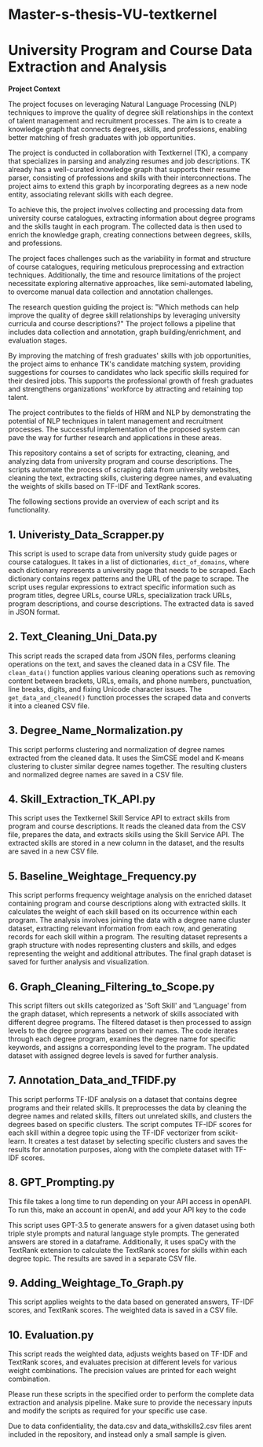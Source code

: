 # Master-s-thesis-VU-textkernel

# University Program and Course Data Extraction and Analysis

**Project Context**

The project focuses on leveraging Natural Language Processing (NLP) techniques to improve the quality of degree skill relationships in the context of talent management and recruitment processes. The aim is to create a knowledge graph that connects degrees, skills, and professions, enabling better matching of fresh graduates with job opportunities.

The project is conducted in collaboration with Textkernel (TK), a company that specializes in parsing and analyzing resumes and job descriptions. TK already has a well-curated knowledge graph that supports their resume parser, consisting of professions and skills with their interconnections. The project aims to extend this graph by incorporating degrees as a new node entity, associating relevant skills with each degree.

To achieve this, the project involves collecting and processing data from university course catalogues, extracting information about degree programs and the skills taught in each program. The collected data is then used to enrich the knowledge graph, creating connections between degrees, skills, and professions.

The project faces challenges such as the variability in format and structure of course catalogues, requiring meticulous preprocessing and extraction techniques. Additionally, the time and resource limitations of the project necessitate exploring alternative approaches, like semi-automated labeling, to overcome manual data collection and annotation challenges.

The research question guiding the project is: "Which methods can help improve the quality of degree skill relationships by leveraging university curricula and course descriptions?" The project follows a pipeline that includes data collection and annotation, graph building/enrichment, and evaluation stages.

By improving the matching of fresh graduates' skills with job opportunities, the project aims to enhance TK's candidate matching system, providing suggestions for courses to candidates who lack specific skills required for their desired jobs. This supports the professional growth of fresh graduates and strengthens organizations' workforce by attracting and retaining top talent.

The project contributes to the fields of HRM and NLP by demonstrating the potential of NLP techniques in talent management and recruitment processes. The successful implementation of the proposed system can pave the way for further research and applications in these areas.





This repository contains a set of scripts for extracting, cleaning, and analyzing data from university program and course descriptions. The scripts automate the process of scraping data from university websites, cleaning the text, extracting skills, clustering degree names, and evaluating the weights of skills based on TF-IDF and TextRank scores.

The following sections provide an overview of each script and its functionality.

## 1. Univeristy_Data_Scrapper.py

This script is used to scrape data from university study guide pages or course catalogues. It takes in a list of dictionaries, `dict_of_domains`, where each dictionary represents a university page that needs to be scraped. Each dictionary contains regex patterns and the URL of the page to scrape. The script uses regular expressions to extract specific information such as program titles, degree URLs, course URLs, specialization track URLs, program descriptions, and course descriptions. The extracted data is saved in JSON format.

## 2. Text_Cleaning_Uni_Data.py

This script reads the scraped data from JSON files, performs cleaning operations on the text, and saves the cleaned data in a CSV file. The `clean_data()` function applies various cleaning operations such as removing content between brackets, URLs, emails, and phone numbers, punctuation, line breaks, digits, and fixing Unicode character issues. The `get_data_and_cleaned()` function processes the scraped data and converts it into a cleaned CSV file.

## 3. Degree_Name_Normalization.py

This script performs clustering and normalization of degree names extracted from the cleaned data. It uses the SimCSE model and K-means clustering to cluster similar degree names together. The resulting clusters and normalized degree names are saved in a CSV file.

## 4. Skill_Extraction_TK_API.py

This script uses the Textkernel Skill Service API to extract skills from program and course descriptions. It reads the cleaned data from the CSV file, prepares the data, and extracts skills using the Skill Service API. The extracted skills are stored in a new column in the dataset, and the results are saved in a new CSV file.

## 5. Baseline_Weightage_Frequency.py

This script performs frequency weightage analysis on the enriched dataset containing program and course descriptions along with extracted skills. It calculates the weight of each skill based on its occurrence within each program. The analysis involves joining the data with a degree name cluster dataset, extracting relevant information from each row, and generating records for each skill within a program. The resulting dataset represents a graph structure with nodes representing clusters and skills, and edges representing the weight and additional attributes. The final graph dataset is saved for further analysis and visualization.

## 6. Graph_Cleaning_Filtering_to_Scope.py

This script filters out skills categorized as 'Soft Skill' and 'Language' from the graph dataset, which represents a network of skills associated with different degree programs. The filtered dataset is then processed to assign levels to the degree programs based on their names. The code iterates through each degree program, examines the degree name for specific keywords, and assigns a corresponding level to the program. The updated dataset with assigned degree levels is saved for further analysis.

## 7. Annotation_Data_and_TFIDF.py

This script performs TF-IDF analysis on a dataset that contains degree programs and their related skills. It preprocesses the data by cleaning the degree names and related skills, filters out unrelated skills, and clusters the degrees based on specific clusters. The script computes TF-IDF scores for each skill within a degree topic using the TF-IDF vectorizer from scikit-learn. It creates a test dataset by selecting specific clusters and saves the results for annotation purposes, along with the complete dataset with TF-IDF scores.

## 8. GPT_Prompting.py

This file takes a long time to run depending on your API access in openAPI. To run this, make an account in openAI, and add your API key to the code

This script uses GPT-3.5 to generate answers for a given dataset using both triple style prompts and natural language style prompts. The generated answers are stored in a dataframe. Additionally, it uses spaCy with the TextRank extension to calculate the TextRank scores for skills within each degree topic. The results are saved in a separate CSV file.

## 9. Adding_Weightage_To_Graph.py

This script applies weights to the data based on generated answers, TF-IDF scores, and TextRank scores. The weighted data is saved in a CSV file.

## 10. Evaluation.py

This script reads the weighted data, adjusts weights based on TF-IDF and TextRank scores, and evaluates precision at different levels for various weight combinations. The precision values are printed for each weight combination.

Please run these scripts in the specified order to perform the complete data extraction and analysis pipeline. Make sure to provide the necessary inputs and modify the scripts as required for your specific use case.


Due to data confidentiality, the data.csv and data_withskills2.csv files arent included in the repository, and instead only a small sample is given.